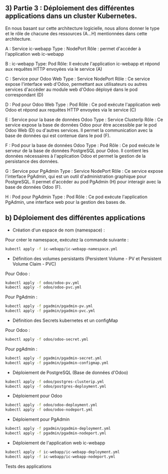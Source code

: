 ## **3) Partie 3 : Déploiement des différentes applications dans un cluster Kubernetes.**

En nous basant sur cette architecture logicielle, nous allons donner le type et le rôle de chacune des ressources (A…H) mentionnées dans cette architecture.

A : Service ic-webapp
  Type : NodePort
  Rôle : permet d'accéder à l'application web ic-webapp 

B : ic-webapp
  Type: Pod
   Rôle: Il exécute l'application ic-webapp et répond aux requêtes HTTP envoyées via le service (A) 

C : Service pour Odoo Web
Type : Service NodePort 
Rôle : Ce service expose l'interface web d'Odoo, permettant aux utilisateurs ou autres services d'accéder au module web d'Odoo déployé dans le pod correspondant (D)   

D : Pod pour Odoo Web
Type : Pod
Rôle : Ce pod exécute l'application web Odoo et répond aux requêtes HTTP envoyées via le service (C)

E : Service pour la base de données Odoo
Type : Service ClusterIp
Rôle : Ce service expose la base de données Odoo pour être accessible par le pod Odoo Web (D) ou d'autres services. Il permet la communication avec la base de données qui est contenue dans le pod (F).

F : Pod pour la base de données Odoo
Type : Pod
Rôle : Ce pod exécute le serveur de la base de données PostgreSQL pour Odoo. Il contient les données nécessaires à l'application Odoo et permet la gestion de la persistance des données.

G : Service pour PgAdmin
Type : Service NodePort
Rôle : Ce service expose l'interface PgAdmin, qui est un outil d'administration graphique pour PostgreSQL. Il permet d'accéder au pod PgAdmin (H) pour interagir avec la base de données Odoo (F).

H : Pod pour PgAdmin
Type : Pod
Rôle : Ce pod exécute l'application PgAdmin, une interface web pour la gestion des bases de.


## **b) Déploiement des différentes applications**

-  Création d'un espace de nom (namespace) :

Pour créer le namespace, exécutez la commande suivante :

```bash
kubectl apply -f ic-webapp/ic-webapp-namespace.yml
```

- Définition des volumes persistants (Persistent Volume - PV et Persistent Volume Claim - PVC) 

Pour Odoo : 

```bash
kubectl apply -f odoo/odoo-pv.yml
kubectl apply -f odoo/odoo-pvc.yml

```

Pour PgAdmin :

```bash
kubectl apply -f pgadmin/pgadmin-pv.yml
kubectl apply -f pgadmin/pgadmin-pvc.yml
```

- Définition des Secrets kubernetes et un configMap

Pour Odoo :

```bash
kubectl apply -f odoo/odoo-secret.yml
```

Pour pgAdmin : 


```bash
kubectl apply -f pgadmin/pgadmin-secret.yml
kubectl apply -f pgadmin/pgadmin-configmap.yml
```

- Déploiement de PostgreSQL (Base de données d'Odoo) 

```bash
kubectl apply -f odoo/postgres-clusterip.yml
kubectl apply -f odoo/postgres-deployment.yml
```

- Déploiement pour Odoo 

```bash
kubectl apply -f odoo/odoo-deployment.yml
kubectl apply -f odoo/odoo-nodeport.yml
```

-  Déploiement pour PgAdmin

```bash
kubectl apply -f pgadmin/pgadmin-deployment.yml
kubectl apply -f pgadmin/pgadmin-nodeport.yml
```

- Déploiement de l'application web ic-webapp

```bash
kubectl apply -f ic-webapp/ic-webapp-deployment.yml
kubectl apply -f ic-webapp/ic-webapp-nodeport.yml
```

Tests des applications

